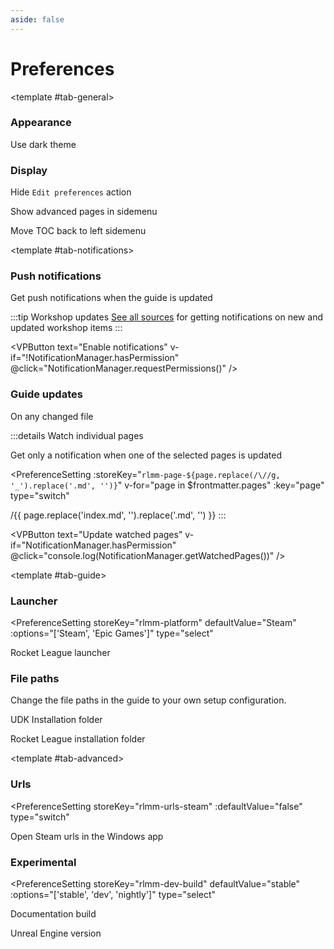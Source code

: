 ```yaml
---
aside: false
---
```


# Preferences

<script setup>
import { useNotifications } from '../../lib/'

const NotificationManager = useNotifications()
</script>

<TabsWindow :tabs="['general', 'notifications', 'guide', 'advanced']">

<template #tab-general>

### Appearance

<PreferenceSetting :isAppearance="true" storeKey="">

Use dark theme
</PreferenceSetting>

### Display

<PreferenceSetting storeKey="rlmm-hide-action">

Hide `Edit preferences` action
</PreferenceSetting>

<PreferenceSetting storeKey="rlmm-show-sidemenu">

Show advanced pages in sidemenu
</PreferenceSetting>
<PreferenceSetting storeKey="rlmm-left-toc">

Move TOC back to left sidemenu
</PreferenceSetting>
</template>

<template #tab-notifications>

### Push notifications

Get push notifications when the guide is updated

:::tip Workshop updates
[See all sources](https://swagbot.pages.dev/feeds) for getting notifications on new and updated workshop items
:::

<VPButton
    text="Enable notifications"
    v-if="!NotificationManager.hasPermission"
    @click="NotificationManager.requestPermissions()"
/>
<div v-else>
<VPButton
    text="Send test notification"
    theme="alt"
    v-if="NotificationManager.hasPermission"
    @click="NotificationManager.showNotification('Notification', {
        icon: '/icons/logo_rlmm_round_144.png',
        body: 'Your notifications are working'
    })"
/>

### Guide updates

<PreferenceSetting storeKey="rlmm-push-all">

On any changed file
</PreferenceSetting>

:::details Watch individual pages

Get only a notification when one of the selected pages is updated

<PreferenceSetting
    :storeKey="`rlmm-page-${page.replace(/\//g, '_').replace('.md', '')}`"
    v-for="page in $frontmatter.pages"
    :key="page"
    type="switch"
>

/{{ page.replace('index.md', '').replace('.md', '') }}
</PreferenceSetting>
:::

<VPButton
    text="Update watched pages"
    v-if="NotificationManager.hasPermission"
    @click="console.log(NotificationManager.getWatchedPages())"
/>

</div>
</template>

<template #tab-guide>

### Launcher

<PreferenceSetting
    storeKey="rlmm-platform"
    defaultValue="Steam"
    :options="['Steam', 'Epic Games']"
    type="select"
>

Rocket League launcher
</PreferenceSetting>

### File paths

Change the file paths in the guide to your own setup configuration.

<PreferenceSetting storeKey="rlmm-path-udk" defaultValue="C:\UDK\RLMM\" type="input">

UDK Installation folder
</PreferenceSetting>

<PreferenceSetting storeKey="rlmm-path-rl" defaultValue="C:\Games\SteamApps\common\rocketleague\" type="input">

Rocket League installation folder
</PreferenceSetting>

</template>

<template #tab-advanced>

### Urls

<PreferenceSetting
    storeKey="rlmm-urls-steam"
    :defaultValue="false"
    type="switch"
>

Open Steam urls in the Windows app
</PreferenceSetting>

### Experimental

<PreferenceSetting
    storeKey="rlmm-dev-build"
    defaultValue="stable"
    :options="['stable', 'dev', 'nightly']"
    type="select"
>

Documentation build
</PreferenceSetting>

<PreferenceSetting storeKey="rlmm-use-editor" defaultValue="UDK" type="select" :options="['UDK']">

Unreal Engine version
</PreferenceSetting>

</template>

</TabsWindow>
